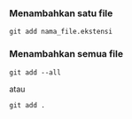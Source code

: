 ### Menambahkan satu file
```
git add nama_file.ekstensi
```

### Menambahkan semua file
```
git add --all
```
atau
```
git add .
```
